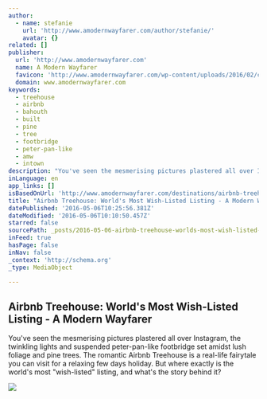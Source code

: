 ```yaml
---
author:
  - name: stefanie
    url: 'http://www.amodernwayfarer.com/author/stefanie/'
    avatar: {}
related: []
publisher:
  url: 'http://www.amodernwayfarer.com'
  name: A Modern Wayfarer
  favicon: 'http://www.amodernwayfarer.com/wp-content/uploads/2016/02/cropped-AMW-site-icon-192x192.png'
  domain: www.amodernwayfarer.com
keywords:
  - treehouse
  - airbnb
  - bahouth
  - built
  - pine
  - tree
  - footbridge
  - peter-pan-like
  - amw
  - intown
description: "You've seen the mesmerising pictures plastered all over Instagram, the twinkling lights and suspended peter-pan-like footbridge set amidst lush foliage and pine trees. The romantic Airbnb Treehouse is a real-life fairytale you can visit for a relaxing few days holiday. But where exactly is the world's most \"wish-listed\" listing, and what's the story behind it?"
inLanguage: en
app_links: []
isBasedOnUrl: 'http://www.amodernwayfarer.com/destinations/airbnb-treehouse-worlds-most-wish-listed-listing/'
title: "Airbnb Treehouse: World's Most Wish-Listed Listing - A Modern Wayfarer"
datePublished: '2016-05-06T10:25:56.381Z'
dateModified: '2016-05-06T10:10:50.457Z'
starred: false
sourcePath: _posts/2016-05-06-airbnb-treehouse-worlds-most-wish-listed-listing-a-moder.md
inFeed: true
hasPage: false
inNav: false
_context: 'http://schema.org'
_type: MediaObject

---
```

<article style=""><h1>Airbnb Treehouse: World's Most Wish-Listed Listing - A Modern Wayfarer</h1><p>You've seen the mesmerising pictures plastered all over Instagram, the twinkling lights and suspended peter-pan-like footbridge set amidst lush foliage and pine trees. The romantic Airbnb Treehouse is a real-life fairytale you can visit for a relaxing few days holiday. But where exactly is the world's most "wish-listed" listing, and what's the story behind it?</p><img src="http://www.amodernwayfarer.com/wp-content/uploads/2016/02/airbnb-treehouse-atlanta-1.jpg" /></article>